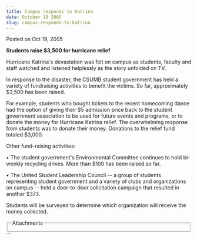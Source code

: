 ```yaml
---
title: Campus responds to Katrina
date: October 19 2005
slug: campus-responds-to-katrina
---
```


 
<span class="date">Posted on Oct 19, 2005 </span>
<p><strong>Students raise $3,500 for hurricane relief</strong></p>
<p>
  Hurricane Katrina&apos;s devastation was felt on campus as students, faculty
  and staff watched and listened helplessly as the story unfolded on TV.
</p>
<p>
  In response to the disaster, the CSUMB student government has held a variety
  of fundraising activities to benefit the victims. So far, approximately $3,500
  has been raised.
</p>
<p>
  For example, students who bought tickets to the recent homecoming dance had
  the option of giving their $5 admission price back to the student government
  association to be used for future events and programs, or to donate the money
  for Hurricane Katrina relief. The overwhelming response from students was to
  donate their money. Donations to the relief fund totaled $3,000.
</p>
<p>Other fund-raising activities:</p>
<p>
  &#x2022; The student government&apos;s Environmental Committee continues to
  hold bi-weekly recycling drives. More than $100 has been raised so far.
</p>
<p>
  &#x2022; The United Student Leadership Council -- a group of students
  representing student government and a variety of clubs and organizations on
  campus -- held a door-to-door solicitation campaign that resulted in another
  $373.
</p>
<p>
  Students will be surveyed to determine which organization will receive the
  money collected.
</p>
<fieldset class="fieldgroup group-attachments">
  <legend>Attachments</legend>
  <div class="field field-type-emvideo field-field-attach-video">
    <div class="field-items">
      <div class="field-item odd">
        <div class="emvideo emvideo-video emvideo-" />
      </div>
    </div>
  </div>
</fieldset>
```
